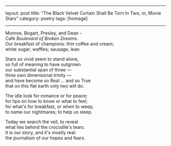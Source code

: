 
---
layout: post
title: "The Black Velvet Curtain Shall Be Torn In Two, or, Movie Stars"
category: poetry
tags: [homage]

---

Monroe, Bogart, Presley, and Dean -  
Café *Boulevard of Broken Dreams*.  
Our breakfast of champions: thin coffee and cream;  
white sugar; waffles; sausage, lean.  

Stars so vivid seem to stand alone,  
so full of meaning to have outgrown  
our substantial span of three —  
thine own dimensional trinity —  
and have become so Real … and so True  
that on this flat earth only two will do.  

The idle look for romance or for peace;  
for tips on how to know or what to feel;  
for what's for breakfast, or when to weep;  
to name our nightmares; to help us sleep.  

Today we search the veil, to reveal  
what lies behind the crocodile's tears.  
It is our story, and it's mostly real:   
the journalism of our hopes and fears.  